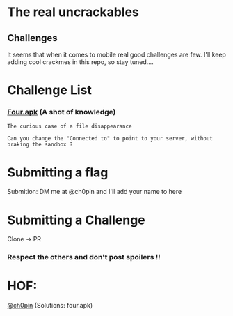# The real uncrackables 

## Challenges 

It seems that when it comes to mobile real good challenges are few. I'll keep adding cool crackmes in this repo, so stay tuned....

# Challenge List

### [Four.apk](https://github.com/Ch0pin/uncrackable/blob/main/four.apk) (A shot of knowledge) 

```
The curious case of a file disappearance 

Can you change the "Connected to" to point to your server, without braking the sandbox ?

```


# Submitting a flag

Submition: DM me at @ch0pin and I'll add your name to here

# Submitting a Challenge 

Clone -> PR 

### Respect the others and don't post spoilers !!

# HOF:

[@ch0pin](https://twitter.com/Ch0pin) (Solutions: four.apk)
